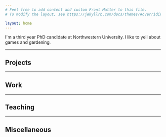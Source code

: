 ```yaml
---
# Feel free to add content and custom Front Matter to this file.
# To modify the layout, see https://jekyllrb.com/docs/themes/#overriding-theme-defaults

layout: home
---
```


I'm a third year PhD candidate at Northwestern University. I like to yell about games and
gardening.


***

## Projects



***

## Work



***

## Teaching


***

## Miscellaneous

